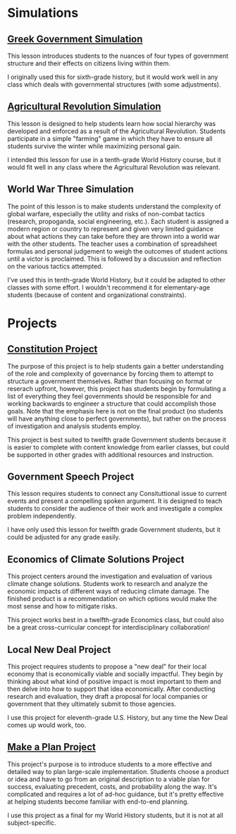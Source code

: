 # Simulations
## [Greek Government Simulation](greek_government_simulation.md)
This lesson introduces students to the nuances of four types of government structure and their effects on citizens living within them. 

I originally used this for sixth-grade history, but it would work well in any class which deals with governmental structures (with some adjustments). 

## [Agricultural Revolution Simulation](agriculture_simulation.md)
This lesson is designed to help students learn how social hierarchy was developed and enforced as a result of the Agricultural Revolution. Students participate in a simple "farming" game in which they have to ensure all students survive the winter while maximizing personal gain. 

I intended this lesson for use in a tenth-grade World History course, but it would fit well in any class where the Agricultural Revolution was relevant.

## World War Three Simulation
The point of this lesson is to make students understand the complexity of global warfare, especially the utility and risks of non-combat tactics (research, propoganda, social engineering, etc.). Each student is assigned a modern region or country to represent and given very limited guidance about what actions they can take before they are thrown into a world war with the other students. The teacher uses a combination of spreadsheet formulas and personal judgement to weigh the outcomes of student actions until a victor is proclaimed. This is followed by a discussion and reflection on the various tactics attempted. 

I've used this in tenth-grade World History, but it could be adapted to other classes with some effort. I wouldn't recommend it for elementary-age students (because of content and organizational constraints).

# Projects
## [Constitution Project](constitution_project.md)

The purpose of this project is to help students gain a better understanding of the role and complexity of governance by forcing them to attempt to structure a government themselves. Rather than focusing on format or reserach upfront, however, this project has students begin by formulating a list of everything they feel governments should be responsible for and working backwards to engineer a structure that could accomplish those goals. Note that the emphasis here is not on the final product (no students will have anything close to perfect governments), but rather on the process of investigation and analysis students employ.

This project is best suited to twelfth grade Government students because it is easier to complete with content knowledge from earlier classes, but could be supported in other grades with additional resources and instruction.

## Government Speech Project

This lesson requires students to connect any Consituttional issue to current events and present a compelling spoken argument. It is designed to teach students to consider the audience of their work and investigate a complex problem independently.

I have only used this lesson for twelfth grade Government students, but it could be adjusted for any grade easily.

## Economics of Climate Solutions Project

This project centers around the investigation and evaluation of various climate change solutions. Students work to research and analyze the economic impacts of different ways of reducing climate damage. The finished product is a recommendation on which options would make the most sense and how to mitigate risks.

This project works best in a twelfth-grade Economics class, but could also be a great cross-curricular concept for interdisciplinary collaboration!

## Local New Deal Project

This project requires students to propose a "new deal" for their local economy that is economically viable and socially impactful. They begin by thinking about what kind of positive impact is most important to them and then delve into how to support that idea economically. After conducting research and evaluation, they draft a proposal for local companies or government that they ultimately submit to those agencies. 

I use this project for eleventh-grade U.S. History, but any time the New Deal comes up would work, too.

## [Make a Plan Project](make_a_plan_project.md)

This project's purpose is to introduce students to a more effective and detailed way to plan large-scale implementation. Students choose a product or idea and have to go from an original description to a viable plan for success, evaluating precedent, costs, and probability along the way. It's complicated and requires a lot of ad-hoc guidance, but it's pretty effective at helping students become familiar with end-to-end planning.

I use this project as a final for my World History students, but it is not at all subject-specific.
